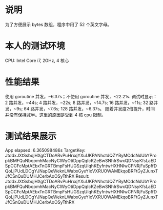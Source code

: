 # 说明
为了方便展示 bytes 数组，程序中用了 52 个英文字母。

# 本人的测试环境
CPU: Intel Core i7, 2GHz, 4 核心

# 性能结果
 使用 goroutine 并发，~6.37s；不使用 goroutine 并发，~22.21s.
 调试时显示：2 路并发，~44s; 4 路并发，~22s; 8 路并发，~14.7s; 16 路并发，~11s; 32 路并发，~9s; 64 路并发，~7.6s; 128 路并发，~6.37s。
 随着并发度2倍提升，时间并没有保持减半。这里的原因是受到 4 核 cpu 限制。

# 测试结果展示

App elapsed:  6.365098486s
TargetKey:  JtddxJXtSsbqjHXgCTDoARvPuHrxqYXuUKPANhctdQZYByMCdcNdUbYPropkBMFQuNbqomhMacNyClWyOtiDppQqIcKZeBwSNhIrSwxQDNsyKfsLaEDSpCCFcMptAEbxTnGRTBmpFsHUGSzqUlqhKEyfntwHXHNIwCFNRjFuSpffDQoLjPUdLDCgYJNapQeWeknLWabxGyeYIxVXRUOWAMEkqoBRFtGyZJunxTJfCSnQuDUMHJCerbAoOSyTthRX
Result:     JtddxJXtSsbqjHXgCTDoARvPuHrxqYXuUKPANhctdQZYByMCdcNdUbYPropkBMFQuNbqomhMacNyClWyOtiDppQqIcKZeBwSNhIrSwxQDNsyKfsLaEDSpCCFcMptAEbxTnGRTBmpFsHUGSzqUlqhKEyfntwHXHNIwCFNRjFuSpffDQoLjPUdLDCgYJNapQeWeknLWabxGyeYIxVXRUOWAMEkqoBRFtGyZJunxTJfCSnQuDUMHJCerbAoOSyTthRX
